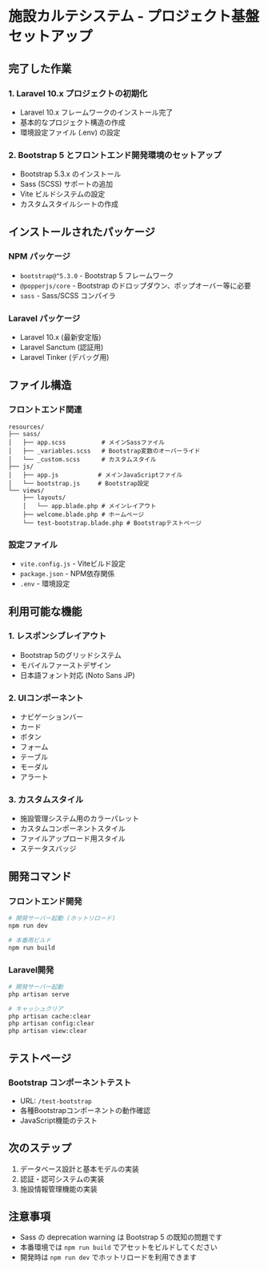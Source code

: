 # 施設カルテシステム - プロジェクト基盤セットアップ

## 完了した作業

### 1. Laravel 10.x プロジェクトの初期化
- Laravel 10.x フレームワークのインストール完了
- 基本的なプロジェクト構造の作成
- 環境設定ファイル (.env) の設定

### 2. Bootstrap 5 とフロントエンド開発環境のセットアップ
- Bootstrap 5.3.x のインストール
- Sass (SCSS) サポートの追加
- Vite ビルドシステムの設定
- カスタムスタイルシートの作成

## インストールされたパッケージ

### NPM パッケージ
- `bootstrap@^5.3.0` - Bootstrap 5 フレームワーク
- `@popperjs/core` - Bootstrap のドロップダウン、ポップオーバー等に必要
- `sass` - Sass/SCSS コンパイラ

### Laravel パッケージ
- Laravel 10.x (最新安定版)
- Laravel Sanctum (認証用)
- Laravel Tinker (デバッグ用)

## ファイル構造

### フロントエンド関連
```
resources/
├── sass/
│   ├── app.scss          # メインSassファイル
│   ├── _variables.scss   # Bootstrap変数のオーバーライド
│   └── _custom.scss      # カスタムスタイル
├── js/
│   ├── app.js           # メインJavaScriptファイル
│   └── bootstrap.js     # Bootstrap設定
└── views/
    ├── layouts/
    │   └── app.blade.php # メインレイアウト
    ├── welcome.blade.php # ホームページ
    └── test-bootstrap.blade.php # Bootstrapテストページ
```

### 設定ファイル
- `vite.config.js` - Viteビルド設定
- `package.json` - NPM依存関係
- `.env` - 環境設定

## 利用可能な機能

### 1. レスポンシブレイアウト
- Bootstrap 5のグリッドシステム
- モバイルファーストデザイン
- 日本語フォント対応 (Noto Sans JP)

### 2. UIコンポーネント
- ナビゲーションバー
- カード
- ボタン
- フォーム
- テーブル
- モーダル
- アラート

### 3. カスタムスタイル
- 施設管理システム用のカラーパレット
- カスタムコンポーネントスタイル
- ファイルアップロード用スタイル
- ステータスバッジ

## 開発コマンド

### フロントエンド開発
```bash
# 開発サーバー起動 (ホットリロード)
npm run dev

# 本番用ビルド
npm run build
```

### Laravel開発
```bash
# 開発サーバー起動
php artisan serve

# キャッシュクリア
php artisan cache:clear
php artisan config:clear
php artisan view:clear
```

## テストページ

### Bootstrap コンポーネントテスト
- URL: `/test-bootstrap`
- 各種Bootstrapコンポーネントの動作確認
- JavaScript機能のテスト

## 次のステップ

1. データベース設計と基本モデルの実装
2. 認証・認可システムの実装
3. 施設情報管理機能の実装

## 注意事項

- Sass の deprecation warning は Bootstrap 5 の既知の問題です
- 本番環境では `npm run build` でアセットをビルドしてください
- 開発時は `npm run dev` でホットリロードを利用できます